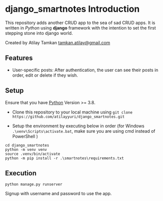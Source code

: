 # django_smartnotes Introduction

This repository adds another CRUD app to the sea of sad CRUD apps. It is written in *Python* using **django** framework with the intention to set the first stepping stone into django world.

Created by Atilay Tamkan <tamkan.atilay@gmail.com>

## Features

- User-specific posts: After authentication, the user can see their posts in order, edit or delete if they wish.

## Setup

Ensure that you have [Python](https://www.python.org/downloads/) Version >= 3.8.

- Clone this repository to your local machine using ```git clone https://github.com/atilayyuri/django_smartnotes.git```

- Setup the environment by executing below in order (for Windows ```.\venv\Scripts\activate.bat```, make sure you are using cmd instead of PowerShell )
```
cd django_smartnotes
python -m venv venv
source .venv/bin/activate
python -m pip install -r .\smartnotes\requirements.txt
``` 

## Execution
```
python manage.py runserver
```

Signup with username and password to use the app. 

    


